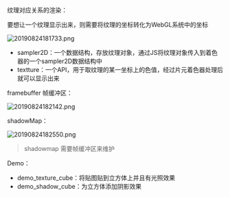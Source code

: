 纹理对应关系的渲染：

要想让一个纹理显示出来，则需要将纹理的坐标转化为WebGL系统中的坐标

![20190824181733.png](http://img.cdn.esunr.xyz/markdown/20190824181733.png)

- sampler2D：一个数据结构，存放纹理对象，通过JS将纹理对象传入到着色器的一个sampler2D数据结构中
- textture：一个API，用于取纹理的某一坐标上的色值，经过片元着色器处理后就可以显示出来

framebuffer 帧缓冲区：

![20190824182142.png](http://img.cdn.esunr.xyz/markdown/20190824182142.png)

shadowMap：

![20190824182550.png](http://img.cdn.esunr.xyz/markdown/20190824182550.png)

> shadowmap 需要帧缓冲区来维护

Demo：

- demo_texture_cube：将贴图贴到立方体上并且有光照效果
- demo_shadow_cube：为立方体添加阴影效果